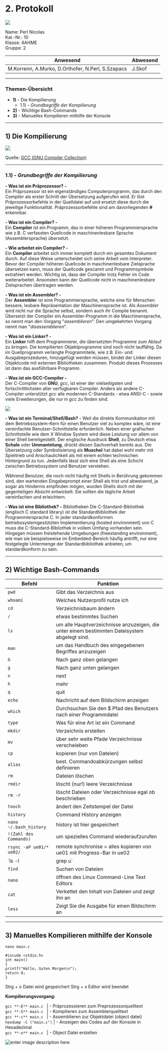 # 2. Protokoll

![](https://upload.wikimedia.org/wikipedia/commons/thumb/3/30/HTL_Kaindorf_Logo.svg/300px-HTL_Kaindorf_Logo.svg.png) 

Name: Perl Nicolas  
Kat.-Nr.: 10  
Klasse: 4AHME  
Gruppe: 2  

| Anwesend | Abwesend |  
| --------------------------------------- | -------- |  
| M.Korrenn, A.Murko, D.Orthofer, N.Perl, S.Szapacs | J.Skof |  
___

### Themen-Übersicht
 - **1)** - Die Kompilierung
	 - 1.1) - *Grundbegriffe der Kompilierung* 
 - **2)** - Wichtige Bash-Commands  
 - **3)** - Manuelles Kompilieren mithilfe der Konsole
 
 ___
	  
## 1) Die Kompilierung

![](https://www3.ntu.edu.sg/home/ehchua/programming/cpp/images/GCC_CompilationProcess.png)

Quelle: [GCC (GNU Compiler Collection)](https://www3.ntu.edu.sg/home/ehchua/programming/cpp/gcc_make.html)  

___

### 1.1) - *Grundbegriffe der Kompilierung* 

**- Was ist ein Präprozessor? -**  
Ein Präprozessor ist ein eigenständiges Computerprogramm, das durch den Compiler als erster Schritt der Übersetzung aufgerufen wird. Er löst Präprozessorbefehle in der Quelldatei auf und ersetzt diese durch die jeweilige Funktionalität. Präprozessorbefehle sind am davorliegenden **#** erkennbar.

**- Was ist ein Compiler? -**  
Ein **Compiler** ist ein Programm, das in einer höheren Programmiersprache wie z.B. C verfassten Quellcode in maschinenlesbare Sprache (Assemblersprache) übersetzt. 

**- Wie arbeitet ein Compiler? -**  
Ein **Compiler** arbeitet sich immer komplett durch ein gesamtes Dokument durch. Auf diese Weise unterscheidet sich seine Arbeit vom  Interpreter. Bevor der Compiler höheren Quellcode in maschinenlesbare Zielsprache übersetzen kann, muss der Quellcode gescannt und Programmsymbole extrahiert werden. 
Wichtig ist, dass der Compiler trotz Fehler im Code weiterarbeitet. Ansonsten kann der Quellcode nicht in maschinenlesbare Zielsprachen übertragen werden.

**- Was ist ein Assembler? -**  
Der **Assembler** ist eine Programmiersprache, welche eine für Menschen bessere, lesbare Repräsentation der Maschinensprache ist. Als _Assembler_ wird nicht nur die Sprache selbst, sondern auch ihr Compile benannt. Übersetzt der Compiler ein Assembler-Programm in die Maschinensprache, so nennt man den Vorgang "_assemblieren_". Den umgekehrten Vorgang nennt man "_disassemblieren_".

**- Was ist ein Linker? -**  
Ein **Linker** hilft dem Programmierer, die übersetzten Programme zum Ablauf zu bringen. Die kompilierten Objektprogramme sind noch nicht lauffähig. Da im Quellprogramm verlangte Programmteile, wie z.B. Ein- und Ausgabeprozeduren, hinzugefügt werden müssen, bindet der Linker diesen Objektcode mit externen Bibliotheken zusammen. Produkt dieses Prozesses ist dann das ausführbare Programm.

**- Was ist ein GCC-Compiler -**  
Der C-Compiler von **GNU**, *_gcc_*, ist einer der vielseitigsten und fortschrittlichsten aller verfügbaren Compiler. Anders als andere C-Compiler unterstützt _gcc_ alle modernen C-Standards - etwa ANSI-C - sowie viele Erweiterungen, die nur in _gcc_ zu finden sind. 

![](https://upload.wikimedia.org/wikipedia/commons/thumb/4/41/GCC_Schema.svg/600px-GCC_Schema.svg.png)

**- Was ist ein Terminal/Shell/Bash? -**
Weil die direkte Kommunikation mit dem Betriebssystem-Kern für einen Benutzer viel zu komplex wäre, ist eine vereinfachte Benutzer-Schnittstelle erforderlich. Neben einer grafischen Schnittstelle wie dem X Window System wird diese Leistung vor allem von einer Shell bereitgestellt. Der englische Ausdruck **Shell**, zu Deutsch etwa **Schale** oder **Ummantelung**, drückt diesen Sachverhalt bereits aus. Die Übersetzung oder Symbolisierung als **Muschel** hat dabei wohl mehr mit Spieltrieb und Anschaulichkeit als mit einem echten technischen Hintergrund zu tun. Jedenfalls lässt sich eine Shell als eine Schicht zwischen Betriebssystem und Benutzer verstehen.

Während Benutzer, die noch nicht häufig mit Shells in Berührung gekommen sind, den wartenden Eingabeprompt einer Shell als trist und abweisend, ja sogar als Hindernis empfinden mögen, wurden Shells doch mit der gegenteiligen Absicht entwickelt: Sie sollten die tägliche Arbeit vereinfachen und erleichtern.

**- Was ist eine Bibliothek? -**
Bibliotheken Die C-Standard-Bibliothek (englisch C standard library) ist die Standardbibliothek der Programmiersprache C. In jeder standardkonformen betriebssystemgestützten Implementierung (hosted environment) von C muss die C-Standard-Bibliothek in vollem Umfang vorhanden sein. Hingegen müssen freistehende Umgebungen (freestanding environment), wie man sie beispielsweise im Embedded-Bereich häufig antrifft, nur eine festgelegte Untermenge der Standardbibliothek anbieten, um standardkonform zu sein.

___

## 2) Wichtige Bash-Commands

| Befehl | Funktion |  
| ------ | -------- |  
| `pwd` | Gibt das Verzeichnis aus |  
| `whoami`| Welches Nutzerprofil nutze ich |  
| `cd` | Verzeichnisbaum ändern |
| `/` | etwas bestimmtes Suchen |
| `ls` | um alle Hauptverzeichnisse anzuzeigen, die unter einem bestimmten Dateisystem abgelegt sind. |
| `man` | um das Handbuch des eingegebenen Begriffes anzuzeigen |  
| `G` | Nach ganz oben gelangen |  
| `g` | Nach ganz unten gelangen |
| `n` | next |  
| `h` | mehr |  
| `q` | quit |  
| `echo` | Nachricht auf dem Bildschirm anzeigen |  
| `which` | Durchsuchen Sie den $ Pfad des Benutzers nach einer Programmdatei |  
| `type` | Was für eine Art ist ein Command |  
| `mkdir` | Verzeichnis erstellen |  
| `mv` | über sehr weite Pfade Verzeichnisse verscheieben |  
| `cp` | kopieren (nur von Dateien) |  
| `alias` | best. Commandoabkürzungen selbst definieren |  
| `rm` | Dateien löschen |  
| `rmdir` | löscht (nur!) leere Verzeichnisse |  
| `rm -r` | löscht Dateien oder Verzeichnisse egal ob beschrieben |  
| `touch` | ändert den Zeitstempel der Datei |  
| `history` | Command History anzeigen |  
| `nano ~/.bash_history` | history ist hier gespeichert |  
| `!(Zahl des Commands)` | um spezielles Command wiederaufzurufen |  
| `rsync -aP ue01/* ue02/` | remote synchronise = alles kopieren von ue01 mit Progress-Bar in ue02
| `ls -l | grep u` | "pipen" = bestimmte Dateien sehen, gefiltertes Suchen |  
| `find` | Suchen von Dateien |  
| `nano` | öffnen des Linux Command-Line Text Editors |  
| `cat` | Verkettet den Inhalt von Dateien und zeigt ihn an |  
| `less` | Zeigt Sie die Ausgabe für einen Bildschirm an |  

___

## 3) Manuelles Kompilieren mithilfe der Konsole

`nano main.c` 
```
#incude <stdio.h>
int main()
{
printf("Hallo, Guten Morgen\n");
return 0;
}
```

Strg + o Datei wird gespeichert
Strg + x Editor wird beendet

**Kompilierungsvorgang:**  

 `gcc **-E** main.c `    | - Präprozessieren zum Preprozessorquelltext  
 `gcc **-S** main.c `    | - Kompilieren zum Assemblerquelltext  
 `gcc **-c** main.c `    | - Assemblieren zur Objektdatei (object datei)  
 `hexdump -C ("main.c")` | - Anzeigen des Codes auf der Konsole in Hexadezimal  
 `gcc **-o** main.c `    | - Object Datei erstellen  

![enter image description here](https://image.ibb.co/hjjOGz/8YD.png)    
